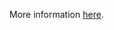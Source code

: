 More information [here](https://docs.bridgecrew.io/docs/ensure-that-app-service-enables-failed-request-tracing).
